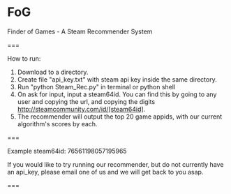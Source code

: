 FoG
===

Finder of Games - A Steam Recommender System


===

How to run:

1. Download to a directory. 
2. Create file "api_key.txt" with steam api key inside the same directory.
3. Run "python Steam_Rec.py" in terminal or python shell
4. On ask for input, input a steam64id. You can find this by going to any user and copying the url, and copying the digits http://steamcommunity.com/id/[steam64id]. 
5. The recommender will output the top 20 game appids, with our current algorithm's scores by each.


===

Example steam64id:
76561198057195965

If you would like to try running our recommender, but do not currently have an api_key, please email one of us and we will get back to you asap.

===

